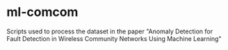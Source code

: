 # ml-comcom

Scripts used to process the dataset in the paper "Anomaly Detection
for Fault Detection in Wireless Community Networks Using Machine
Learning"
